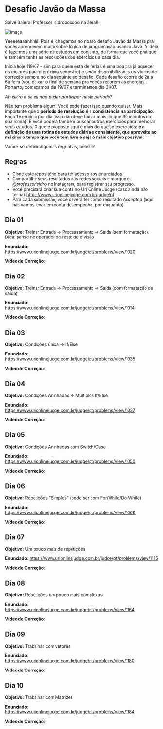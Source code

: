# Desafio Javão da Massa

Salve Galera! Professor Isidrooooooo na área!!!

![image](http://vacanerd.com.br/wp-content/uploads/2013/11/1178380801_f-300x225.jpg)

Yeeeeaaaahhhh!! Pois é, chegamos no nosso desafio Javão da Massa pra vocês aprenderem muito sobre lógica de programação usando Java. A idéia é fazermos uma série de estudos em conjunto, de forma que você pratique e também tenha as resoluções dos exercícios a cada dia. 

Inicia hoje (19/07 - sim para quem está de férias é uma boa pra já aquecer os motores para o próximo semestre) e serão disponibilizados os vídeos de correção sempre no dia seguinte ao desafio. Cada desafio ocorre de 2a a 6a feira (vou deixar o final de semana pra vocês reporem as energias). Portanto, começamos dia 19/07 e terminamos dia 31/07.

*Ah isidro e se eu não puder participar neste período?*

Não tem problema algum! Você pode fazer isso quando quiser. Mais importante que o **período de resolução** é a **consistência na participação**. Faça 1 exercício por dia (isso não deve tomar mais do que 30 minutos da sua rotina). E você poderá também buscar outros exercícios para melhorar seus estudos. O que é proposto aqui é mais do que só exercícios: **é a definição de uma rotina de estudos diária e consistente, que aproveite ao máximo o tempo que você tem livre e seja o mais objetivo possível**.

Vamos só definir algumas regrinhas, beleza?

## Regras
- Clone este repositório para ter acesso aos enunciados
- Compartilhe seus resultados nas redes sociais e marque o *@professorisidro* no Instagram, para registrar seu progresso.
- Você precisará criar sua conta no Uri Online Judge (caso ainda não tenha) https://www.urionlinejudge.com.br/judge/pt
- Para cada submissão, você deverá ter como resultado *Accepted* (aqui não vamos levar em conta desempenho, por enquanto)

## Dia 01
**Objetivo:** Treinar Entrada -> Processamento -> Saída (sem formatação). Dica: pense no operador de resto de divisão

**Enunciado**: https://www.urionlinejudge.com.br/judge/pt/problems/view/1020

**Vídeo de Correção**: 


## Dia 02
**Objetivo:** Treinar Entrada -> Processamento -> Saída (com formatação de saída)

**Enunciado**: https://www.urionlinejudge.com.br/judge/pt/problems/view/1014

**Vídeo de Correção**: 


## Dia 03
**Objetivo:** Condições única -> If/Else

**Enunciado**: https://www.urionlinejudge.com.br/judge/pt/problems/view/1035

**Vídeo de Correção**: 

## Dia 04
**Objetivo:** Condições Aninhadas -> Múltiplos If/Else

**Enunciado**: https://www.urionlinejudge.com.br/judge/pt/problems/view/1037

**Vídeo de Correção**: 


## Dia 05
**Objetivo:** Condições Aninhadas com Switch/Case

**Enunciado**: https://www.urionlinejudge.com.br/judge/pt/problems/view/1050

**Vídeo de Correção**: 


## Dia 06
**Objetivo:** Repetições "Simples" (pode ser com For/While/Do-While)

**Enunciado**: https://www.urionlinejudge.com.br/judge/pt/problems/view/1066

**Vídeo de Correção**: 


## Dia 07
**Objetivo:** Um pouco mais de repetições

**Enunciado**: https://www.urionlinejudge.com.br/judge/pt/problems/view/1115

**Vídeo de Correção**: 


## Dia 08
**Objetivo:** Repetições um pouco mais complexas

**Enunciado**: https://www.urionlinejudge.com.br/judge/pt/problems/view/1164

**Vídeo de Correção**: 


## Dia 09
**Objetivo:** Trabalhar com vetores

**Enunciado**: https://www.urionlinejudge.com.br/judge/pt/problems/view/1180

**Vídeo de Correção**: 


## Dia 10
**Objetivo:** Trabalhar com Matrizes

**Enunciado**: https://www.urionlinejudge.com.br/judge/pt/problems/view/1184

**Vídeo de Correção**: 


